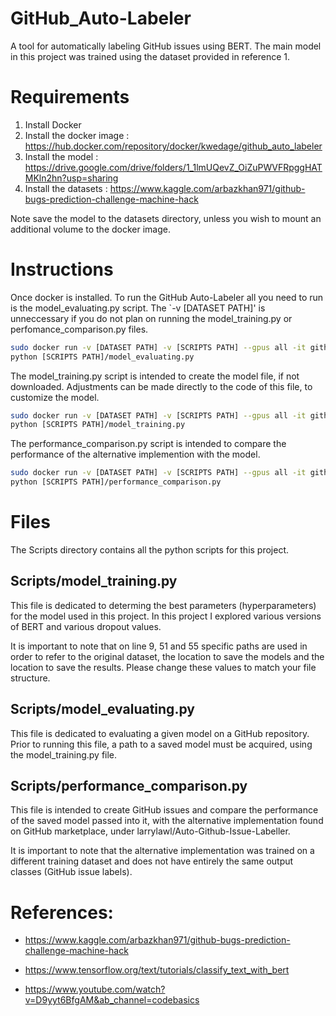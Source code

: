 # GitHub_Auto-Labeler


A tool for automatically labeling GitHub issues using BERT. The main model in this project was trained using the dataset provided in reference 1.

# Requirements

1. Install Docker
2. Install the docker image : https://hub.docker.com/repository/docker/kwedage/github_auto_labeler 
3. Install the model : https://drive.google.com/drive/folders/1_1lmUQevZ_OiZuPWVFRpggHATMKln2hn?usp=sharing
4. Install the datasets : https://www.kaggle.com/arbazkhan971/github-bugs-prediction-challenge-machine-hack

Note save the model to the datasets directory, unless you wish to mount an additional volume to the docker image.

# Instructions

Once docker is installed. To run the GitHub Auto-Labeler all you need to run is the model_evaluating.py script. The  `-v [DATASET PATH]' is unneccessary if you do not plan on running the model_training.py or perfomance_comparison.py files.

```bash
sudo docker run -v [DATASET PATH] -v [SCRIPTS PATH] --gpus all -it github_auto_labeler bash
python [SCRIPTS PATH]/model_evaluating.py
```

The model_training.py script is intended to create the model file, if not downloaded. Adjustments can be made directly to the code of this file, to customize the model.

```bash
sudo docker run -v [DATASET PATH] -v [SCRIPTS PATH] --gpus all -it github_auto_labeler bash
python [SCRIPTS PATH]/model_training.py
```

The performance_comparison.py script is intended to compare the performance of the alternative implemention with the model.

```bash
sudo docker run -v [DATASET PATH] -v [SCRIPTS PATH] --gpus all -it github_auto_labeler bash
python [SCRIPTS PATH]/performance_comparison.py
```

# Files

The Scripts directory contains all the python scripts for this project. 

## Scripts/model_training.py

This file is dedicated to determing the best parameters (hyperparameters) for the model used in this project.
In this project I explored various versions of BERT and various dropout values.

It is important to note that on line 9, 51 and 55 specific paths are used in order to refer to the original dataset, the location to save the models and the location to save the results. Please change these values to match your file structure. 

## Scripts/model_evaluating.py

This file is dedicated to evaluating a given model on a GitHub repository. Prior to running this file, a path to a saved model must be acquired, using the model_training.py file.   

## Scripts/performance_comparison.py

This file is intended to create GitHub issues and compare the performance of the saved model passed into it, with the alternative implementation found on GitHub marketplace, under larrylawl/Auto-Github-Issue-Labeller.

It is important to note that the alternative implementation was trained on a different training dataset and does not have entirely the same output classes (GitHub issue labels). 


# References:

- https://www.kaggle.com/arbazkhan971/github-bugs-prediction-challenge-machine-hack

- https://www.tensorflow.org/text/tutorials/classify_text_with_bert

- https://www.youtube.com/watch?v=D9yyt6BfgAM&ab_channel=codebasics
